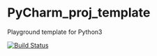 # PyCharm_proj_template
Playground template for Python3

[![Build Status](https://app.travis-ci.com/incyi/PyCharm_proj_template.svg?branch=master)](https://app.travis-ci.com/github/incyi/PyCharm_proj_template)  
